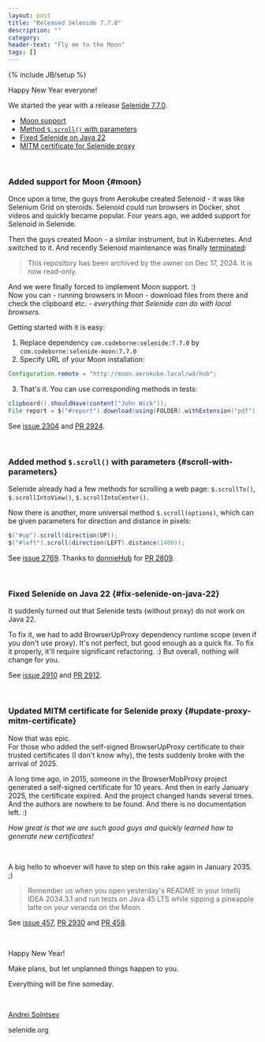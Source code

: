 ```yaml
---
layout: post
title: "Released Selenide 7.7.0"
description: ""
category:
header-text: "Fly me to the Moon"
tags: []
---
```

{% include JB/setup %}

Happy New Year everyone!  

We started the year with a release [Selenide 7.7.0](https://github.com/selenide/selenide/milestone/216?closed=1).

* [Moon support](#moon)
* [Method `$.scroll()` with parameters](#scroll-with-parameters)
* [Fixed Selenide on Java 22](#fix-selenide-on-java-22)
* [MITM certificate for Selenide proxy](#update-proxy-mitm-certificate)

<br>

### Added support for Moon {#moon}

Once upon a time, the guys from Aerokube created Selenoid - it was like Selenium Grid on steroids.
Selenoid could run browsers in Docker, shot videos and quickly became popular. Four years ago, we added support for Selenoid in Selenide. 

Then the guys created Moon - a similar instrument, but in Kubernetes. And switched to it.
And recently Selenoid maintenance was finally [terminated](https://github.com/aerokube/selenoid):
> This repository has been archived by the owner on Dec 17, 2024. It is now read-only.

And we were finally forced to implement Moon support. :)  
Now you can - running browsers in Moon - download files from there and check the clipboard etc. - _everything that Selenide can do with local browsers_. 

Getting started with it is easy: 
1. Replace dependency `com.codeborne:selenide:7.7.0` by `com.codeborne:selenide-moon:7.7.0`
2. Specify URL of your Moon installation:
```java
Configuration.remote = "http://moon.aerokube.local/wd/hub";
```
3. That's it. You can use corresponding methods in tests:
```java
clipboard().shouldHave(content("John Wick"));
File report = $("#report").download(using(FOLDER).withExtension("pdf"));
```

See [issue 2304](https://github.com/selenide/selenide/issues/2304) and [PR 2924](https://github.com/selenide/selenide/pull/2924).

<br>

### Added method `$.scroll()` with parameters {#scroll-with-parameters}

Selenide already had a few methods for scrolling a web page: `$.scrollTo()`, `$.scrollIntoView()`, `$.scrollIntoCenter()`.

Now there is another, more universal method `$.scroll(options)`, which can be given parameters for direction
and distance in pixels:

```java
$("#up").scroll(direction(UP));
$("#left").scroll(direction(LEFT).distance(1400));
```

See [issue 2769](https://github.com/selenide/selenide/issues/2769).
Thanks to [donnieHub](https://github.com/donnieHub) for [PR 2809](https://github.com/selenide/selenide/pull/2809).

<br>

### Fixed Selenide on Java 22 {#fix-selenide-on-java-22}

It suddenly turned out that Selenide tests (without proxy) do not work on Java 22.  

To fix it, we had to add BrowserUpProxy dependency runtime scope (even if you don't use proxy).
It's not perfect, but good enough as a quick fix. To fix it properly, it'll require significant refactoring. :)
But overall, nothing will change for you.

See [issue 2910](https://github.com/selenide/selenide/issues/2910) and [PR 2912](https://github.com/selenide/selenide/pull/2912).

<br>

### Updated MITM certificate for Selenide proxy {#update-proxy-mitm-certificate}

Now that was epic.   
For those who added the self-signed BrowserUpProxy certificate to their trusted certificates (I don't know why), the tests suddenly broke with the arrival of 2025.

A long time ago, in 2015, someone in the BrowserMobProxy project generated a self-signed certificate for 10 years.
And then in early January 2025, the certificate expired. And the project changed hands several times. 
And the authors are nowhere to be found. And there is no documentation left. :)

_How great is that we are such good guys and quickly learned how to generate new certificates!_  

<br>

A big hello to whoever will have to step on this rake again in January 2035. ;)

> Remember us when you open yesterday's README in your Intellij IDEA 2034.3.1 and run tests on Java 45 LTS
> while sipping a pineapple latte on your veranda on the Moon.

See [issue 457](https://github.com/valfirst/browserup-proxy/issues/457), 
[PR 2930](https://github.com/selenide/selenide/pull/2930) and [PR 458](https://github.com/valfirst/browserup-proxy/pull/458).

<br>


Happy New Year!

Make plans, but let unplanned things happen to you.

Everything will be fine someday.

<br>

[Andrei Solntsev](http://asolntsev.github.io/)

selenide.org
